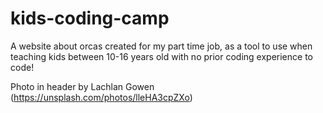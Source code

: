 # kids-coding-camp
A website about orcas created for my part time job, as a tool to use when teaching kids between 10-16 years old with no prior coding experience to code! 

Photo in header by Lachlan Gowen (https://unsplash.com/photos/lleHA3cpZXo) 
